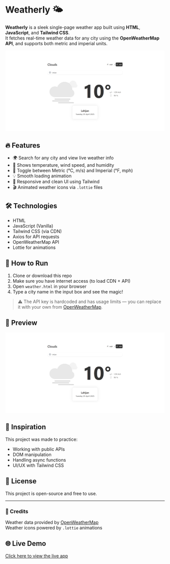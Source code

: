 # Weatherly 🌤️

**Weatherly** is a sleek single-page weather app built using **HTML**, **JavaScript**, and **Tailwind CSS**.  
It fetches real-time weather data for any city using the **OpenWeatherMap API**, and supports both metric and imperial units.

![Weatherly Screenshot](./weather-app.png)

## 🔥 Features
- 🌍 Search for any city and view live weather info
- 💨 Shows temperature, wind speed, and humidity
- 🔁 Toggle between Metric (°C, m/s) and Imperial (°F, mph)
- 💡 Smooth loading animation
- 🎨 Responsive and clean UI using Tailwind
- 🎬 Animated weather icons via `.lottie` files

## 🛠️ Technologies
- HTML
- JavaScript (Vanilla)
- Tailwind CSS (via CDN)
- Axios for API requests
- OpenWeatherMap API
- Lottie for animations

## 🚀 How to Run
1. Clone or download this repo
2. Make sure you have internet access (to load CDN + API)
3. Open `weather.html` in your browser
4. Type a city name in the input box and see the magic!

> ⚠️ The API key is hardcoded and has usage limits — you can replace it with your own from [OpenWeatherMap](https://openweathermap.org/).

## 📸 Preview

![App UI](./weather-app.png)

## 🧠 Inspiration
This project was made to practice:
- Working with public APIs
- DOM manipulation
- Handling async functions
- UI/UX with Tailwind CSS

## 📝 License
This project is open-source and free to use.

---

### 🤝 Credits
Weather data provided by [OpenWeatherMap](https://openweathermap.org)  
Weather icons powered by `.lottie` animations


## 🌐 Live Demo
[Click here to view the live app](https://mrezarp.github.io/Weatherly/)
